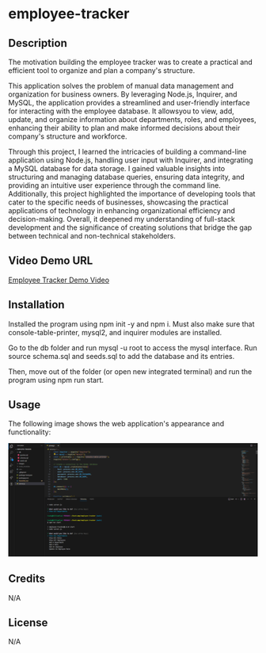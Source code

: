 # employee-tracker

## Description 

The motivation building the employee tracker was to create a practical and efficient tool to organize and plan a company's structure.

This application solves the problem of manual data management and organization for business owners. By leveraging Node.js, Inquirer, and MySQL, the application provides a streamlined and user-friendly interface for interacting with the employee database. It allowsyou to view, add, update, and organize information about departments, roles, and employees, enhancing their ability to plan and make informed decisions about their company's structure and workforce.

Through this project, I learned the intricacies of building a command-line application using Node.js, handling user input with Inquirer, and integrating a MySQL database for data storage. I gained valuable insights into structuring and managing database queries, ensuring data integrity, and providing an intuitive user experience through the command line. Additionally, this project highlighted the importance of developing tools that cater to the specific needs of businesses, showcasing the practical applications of technology in enhancing organizational efficiency and decision-making. Overall, it deepened my understanding of full-stack development and the significance of creating solutions that bridge the gap between technical and non-technical stakeholders.

## Video Demo URL

[Employee Tracker Demo Video](https://drive.google.com/file/d/1PfsbwnOGM2sjNfKWINF_vZXnQ_KojmPx/view)

## Installation

Installed the program using npm init -y and npm i. Must also make sure that console-table-printer, mysql2, and inquirer modules are installed. 

Go to the db folder and run mysql -u root to access the mysql interface. Run source schema.sql and seeds.sql to add the database and its entries.

Then, move out of the folder (or open new integrated terminal) and run the program using npm run start.

## Usage

The following image shows the web application's appearance and functionality:

![This is an example of how the employee tracker should look like.](./images/module-12.png)

## Credits

N/A

## License

N/A
